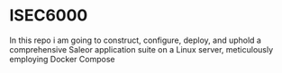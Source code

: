 # ISEC6000
In this repo i am going to construct, configure, deploy, and uphold a comprehensive Saleor application suite on a Linux server, meticulously employing Docker Compose
